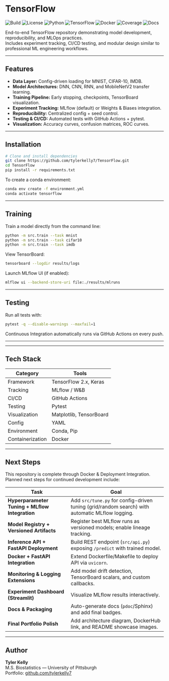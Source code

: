 # TensorFlow

![Build](https://github.com/tylerkelly7/TensorFlow/actions/workflows/ci.yml/badge.svg)
![License](https://img.shields.io/badge/license-MIT-blue)
![Python](https://img.shields.io/badge/python-3.11-blue)
![TensorFlow](https://img.shields.io/badge/TensorFlow-2.x-orange)
![Docker](https://img.shields.io/badge/docker-ready-blue)
![Coverage](https://img.shields.io/badge/coverage-85%25-green)
![Docs](https://img.shields.io/badge/docs-online-blue)

End-to-end TensorFlow repository demonstrating model development, reproducibility, and MLOps practices.  
Includes experiment tracking, CI/CD testing, and modular design similar to professional ML engineering workflows.

---

## Features
- **Data Layer:** Config-driven loading for MNIST, CIFAR-10, IMDB.
- **Model Architectures:** DNN, CNN, RNN, and MobileNetV2 transfer learning.
- **Training Pipeline:** Early stopping, checkpoints, TensorBoard visualization.
- **Experiment Tracking:** MLflow (default) or Weights & Biases integration.
- **Reproducibility:** Centralized config + seed control.
- **Testing & CI/CD:** Automated tests with GitHub Actions + pytest.
- **Visualization:** Accuracy curves, confusion matrices, ROC curves.

---

## Installation

```bash
# Clone and install dependencies
git clone https://github.com/tylerkelly7/TensorFlow.git
cd TensorFlow
pip install -r requirements.txt
```

To create a conda environment:

```bash
conda env create -f environment.yml
conda activate tensorflow
```

---

## Training

Train a model directly from the command line:

```bash
python -m src.train --task mnist
python -m src.train --task cifar10
python -m src.train --task imdb
```

View TensorBoard:

```bash
tensorboard --logdir results/logs
```

Launch MLflow UI (if enabled):

```bash
mlflow ui --backend-store-uri file:./results/mlruns
```

---

## Testing

Run all tests with:

```bash
pytest -q --disable-warnings --maxfail=1
```

Continuous Integration automatically runs via GitHub Actions on every push.

---

<!--
## Results (Example)

| Model | Dataset | Test Accuracy | Framework |
|--------|----------|----------------|------------|
| Dense NN | MNIST | 98.1% | TensorFlow |
| CNN | CIFAR-10 | 84.5% | TensorFlow |
| LSTM | IMDB | 88.0% | TensorFlow |
| MobileNetV2 | Flowers | 93.7% | TensorFlow (Transfer Learning) |
-->

---

## Tech Stack

| Category | Tools |
|-----------|--------|
| Framework | TensorFlow 2.x, Keras |
| Tracking | MLflow / W&B |
| CI/CD | GitHub Actions |
| Testing | Pytest |
| Visualization | Matplotlib, TensorBoard |
| Config | YAML |
| Environment | Conda, Pip |
| Containerization | Docker |

---

## Next Steps

This repository is complete through Docker & Deployment Integration.  
Planned next steps for continued development include:

| Task | Goal |
|------|------|
| **Hyperparameter Tuning + MLflow Integration** | Add `src/tune.py` for config-driven tuning (grid/random search) with automatic MLflow logging. |
| **Model Registry + Versioned Artifacts** | Register best MLflow runs as versioned models; enable lineage tracking. |
| **Inference API + FastAPI Deployment** | Build REST endpoint (`src/api.py`) exposing `/predict` with trained model. |
| **Docker + FastAPI Integration** | Extend Dockerfile/Makefile to deploy API via `uvicorn`. |
| **Monitoring & Logging Extensions** | Add model drift detection, TensorBoard scalars, and custom callbacks. |
| **Experiment Dashboard (Streamlit)** | Visualize MLflow results interactively. |
| **Docs & Packaging** | Auto-generate docs (`pdoc`/Sphinx) and add final badges. |
| **Final Portfolio Polish** | Add architecture diagram, DockerHub link, and README showcase images. |

---

## Author
**Tyler Kelly**  
M.S. Biostatistics — University of Pittsburgh  
Portfolio: [github.com/tylerkelly7](https://github.com/tylerkelly7)